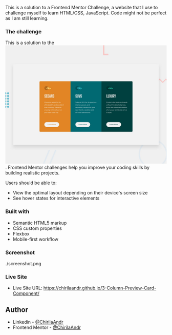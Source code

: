 
This is a solution to a Frontend Mentor Challenge, a website that I use to challenge myself to learn HTML/CSS, JavaScript.
Code might not be perfect as I am still learning.


### The challenge

This is a solution to the ![3-column preview card component challenge on Frontend Mentor](./design/desktop-preview.jpg).
Frontend Mentor challenges help you improve your coding skills by building realistic projects. 

Users should be able to:

- View the optimal layout depending on their device's screen size
- See hover states for interactive elements

### Built with

- Semantic HTML5 markup
- CSS custom properties
- Flexbox
- Mobile-first workflow

### Screenshot

./screenshot.png

### Live Site

- Live Site URL: https://chirilaandr.github.io/3-Column-Preview-Card-Component/


## Author

- Linkedin - [@ChirilaAndr](https://www.linkedin.com/in/chirilaandr/)
- Frontend Mentor - [@ChirilaAndr](https://www.frontendmentor.io/profile/ChirilaAndr)



